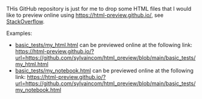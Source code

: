 THis GitHub repository is just for me to drop some HTML files that I would like to preview online using https://html-preview.github.io/, see [StackOverflow](https://stackoverflow.com/questions/8446218/how-to-see-an-html-page-on-github-as-a-normal-rendered-html-page-to-see-preview).

Examples:
- [basic_tests/my_html.html](basic_tests/my_html.html) can be previewed online at the following link:
https://html-preview.github.io/?url=https://github.com/sylvaincom/html_preview/blob/main/basic_tests/my_html.html
- [basic_tests/my_notebook.html](basic_tests/my_notebook.html) can be previewed online at the following link:
https://html-preview.github.io/?url=https://github.com/sylvaincom/html_preview/blob/main/basic_tests/my_notebook.html